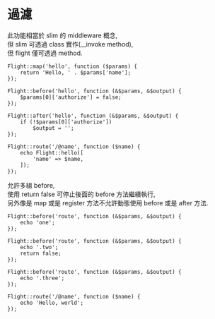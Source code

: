 # 過濾

此功能相當於 slim 的 middleware 概念,<br>
但 slim 可透過 class 實作(__invoke method),<br>
但 flight 僅可透過 method.

```
Flight::map('hello', function ($params) {
    return 'Hello, ' . $params['name'];
});

Flight::before('hello', function (&$params, &$output) {
    $params[0]['authorize'] = false;  
});

Flight::after('hello', function (&$params, &$output) {
    if (!$params[0]['authorize'])
        $output = '';
});

Flight::route('/@name', function ($name) {
    echo Flight::hello([
        'name' => $name,
    ]);
});
```

允許多組 before,<br>
使用 return false 可停止後面的 before 方法繼續執行,<br>
另外像是 map 或是 register 方法不允許動態使用 before 或是 after 方法.

```
Flight::before('route', function (&$params, &$output) {
    echo 'one';
});

Flight::before('route', function (&$params, &$output) {
    echo '.two';
    return false;
});

Flight::before('route', function (&$params, &$output) {
    echo '.three';
});

Flight::route('/@name', function ($name) {
    echo 'Hello, world';
});
```